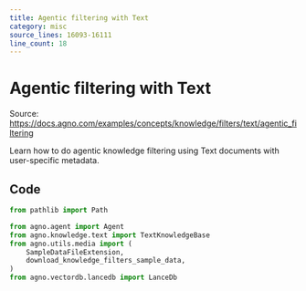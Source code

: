 ```yaml
---
title: Agentic filtering with Text
category: misc
source_lines: 16093-16111
line_count: 18
---
```


# Agentic filtering with Text
Source: https://docs.agno.com/examples/concepts/knowledge/filters/text/agentic_filtering

Learn how to do agentic knowledge filtering using Text documents with user-specific metadata.

## Code

```python
from pathlib import Path

from agno.agent import Agent
from agno.knowledge.text import TextKnowledgeBase
from agno.utils.media import (
    SampleDataFileExtension,
    download_knowledge_filters_sample_data,
)
from agno.vectordb.lancedb import LanceDb


